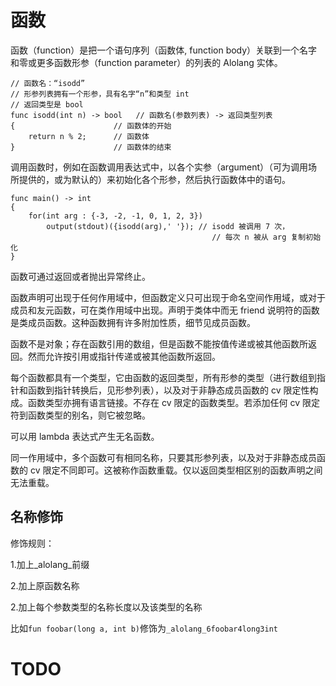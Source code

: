# 函数
函数（function）是把一个语句序列（函数体, function body）关联到一个名字和零或更多函数形参（function parameter）的列表的 Alolang 实体。

```
// 函数名：“isodd”
// 形参列表拥有一个形参，具有名字“n”和类型 int
// 返回类型是 bool
func isodd(int n) -> bool   // 函数名(参数列表) -> 返回类型列表
{                      // 函数体的开始
    return n % 2;      // 函数体
}                      // 函数体的结束
```

调用函数时，例如在函数调用表达式中，以各个实参（argument）（可为调用场所提供的，或为默认的）来初始化各个形参，然后执行函数体中的语句。

```
func main() -> int
{
    for(int arg : {-3, -2, -1, 0, 1, 2, 3})
        output(stdout)({isodd(arg),' '}); // isodd 被调用 7 次，
                                             // 每次 n 被从 arg 复制初始化
}
```

函数可通过返回或者抛出异常终止。

函数声明可出现于任何作用域中，但函数定义只可出现于命名空间作用域，或对于成员和友元函数，可在类作用域中出现。声明于类体中而无 friend 说明符的函数是类成员函数。这种函数拥有许多附加性质，细节见成员函数。

函数不是对象；存在函数引用的数组，但是函数不能按值传递或被其他函数所返回。然而允许按引用或指针传递或被其他函数所返回。

每个函数都具有一个类型，它由函数的返回类型，所有形参的类型（进行数组到指针和函数到指针转换后，见形参列表），以及对于非静态成员函数的 cv 限定性构成。函数类型亦拥有语言链接。不存在 cv 限定的函数类型。若添加任何 cv 限定符到函数类型的别名，则它被忽略。


可以用 lambda 表达式产生无名函数。

同一作用域中，多个函数可有相同名称，只要其形参列表，以及对于非静态成员函数的 cv 限定不同即可。这被称作函数重载。仅以返回类型相区别的函数声明之间无法重载。
## 名称修饰

修饰规则：

1.加上_alolang_前缀

2.加上原函数名称

2.加上每个参数类型的名称长度以及该类型的名称

比如`fun foobar(long a, int b)`修饰为`_alolang_6foobar4long3int`

# TODO